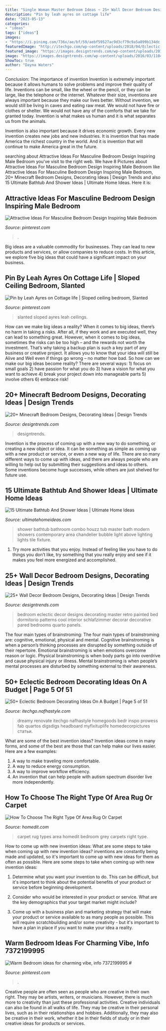 ```yaml
---
title: "Single Woman Master Bedroom Ideas ~ 25+ Wall Decor Bedroom Designs, Decorating Ideas"
description: "Pin by leah ayres on cottage life"
date: "2023-05-13"
categories:
- "ideas"
tags: ["ideas"]
images:
- "https://i.pinimg.com/736x/ae/bf/59/aebf59527ac9d3cf79c9a5a899b134dc.jpg"
featuredImage: "http://itechgo.com/wp-content/uploads/2018/04/Eclectic-Bedroom-Decorating-Ideas-On-A-Budget-4.jpg"
featured_image: "https://images.designtrends.com/wp-content/uploads/2015/10/11110058/Minecraft-Single-Bedroom-Idea.png"
image: "https://images.designtrends.com/wp-content/uploads/2016/03/11045650/Eclectic-bedroom-with-retro-design-on-wall.jpg"
ShowToc: true
author: "Dayna Waters"
---
```



Conclusion: The importance of invention
Invention is extremely important because it allows humans to solve problems and improve their quality of life. Inventions can be small, like the wheel or the pencil, or they can be large, like the telephone or the internet. Whatever their size, inventions are always important because they make our lives better.
Without invention, we would still be living in caves and eating raw meat. We would not have fire or clothes or shelter. We would not have any of the comforts that we take for granted today. Invention is what makes us human and it is what separates us from the animals.

Invention is also important because it drives economic growth. Every new invention creates new jobs and new industries. It is invention that has made America the richest country in the world. And it is invention that will continue to make America great in the future.

	

		
searching about Attractive Ideas For Masculine Bedroom Design Inspiring Male Bedroom you've visit to the right web. We have 8 Pictures about Attractive Ideas For Masculine Bedroom Design Inspiring Male Bedroom like Attractive Ideas For Masculine Bedroom Design Inspiring Male Bedroom, 20+ Minecraft Bedroom Designs, Decorating Ideas | Design Trends and also 15 Ultimate Bathtub And Shower Ideas | Ultimate Home Ideas. Here it is:
		
    
## Attractive Ideas For Masculine Bedroom Design Inspiring Male Bedroom

<img loading=lazy src="https://i.pinimg.com/736x/ae/bf/59/aebf59527ac9d3cf79c9a5a899b134dc.jpg" onerror="this.onerror=null;this.src='https://tse4.mm.bing.net/th?id=OIP.o2Jm6e26pr571r53jBVXtgHaE-&amp;pid=15.1';" alt="Attractive Ideas For Masculine Bedroom Design Inspiring Male Bedroom">

_Source: pinterest.com_

>. 

	

Big ideas are a valuable commodity for businesses. They can lead to new products and services, or allow companies to reduce costs. In this article, we explore five big ideas that could have a significant impact on your business.

    
## Pin By Leah Ayres On Cottage Life | Sloped Ceiling Bedroom, Slanted

<img loading=lazy src="https://i.pinimg.com/736x/a6/2d/70/a62d70a0455c961717561c7b326d5119.jpg" onerror="this.onerror=null;this.src='https://tse2.mm.bing.net/th?id=OIP.n9EWOQPmGGb5wdJ2RCBdsgHaJc&amp;pid=15.1';" alt="Pin by Leah Ayres on Cottage life | Sloped ceiling bedroom, Slanted">

_Source: pinterest.com_

>slanted sloped ayres leah ceilings. 

	

How can we make big ideas a reality?
When it comes to big ideas, there’s no harm in taking a risks. After all, if they work and are executed well, they can lead to something great. However, when it comes to big ideas, sometimes the risks can be too high – and the rewards not worth the investment. That’s why taking a backup plan is such a key part of any business or creative project. It allows you to know that your idea will still be Alive and Well even if things go wrong – no matter how bad. So how can we make our big ideas become reality?
There are several ways: 1) focus on small goals 2) have passion for what you do 3) have a vision for what you want to achieve 4) break your project down into manageable parts 5) involve others 6) embrace risk!

    
## 20+ Minecraft Bedroom Designs, Decorating Ideas | Design Trends

<img loading=lazy src="https://images.designtrends.com/wp-content/uploads/2015/10/11110058/Minecraft-Single-Bedroom-Idea.png" onerror="this.onerror=null;this.src='https://tse3.mm.bing.net/th?id=OIP.vHsL-4qbVZkXst8DveeH9AHaEZ&amp;pid=15.1';" alt="20+ Minecraft Bedroom Designs, Decorating Ideas | Design Trends">

_Source: designtrends.com_

>designtrends. 

	

Invention is the process of coming up with a new way to do something, or creating a new object or idea. It can be something as simple as coming up with a new product or service, or even a new way of life. There are so many different ways to come up with ideas, and there are always people who are willing to help out by submitting their suggestions and ideas to others. Some inventions become huge successes, while others are just shelved for future use.

    
## 15 Ultimate Bathtub And Shower Ideas | Ultimate Home Ideas

<img loading=lazy src="http://st.houzz.com/simgs/b8e1a5ee0eaf33b5_4-2737/contemporary-bathroom.jpg" onerror="this.onerror=null;this.src='https://tse3.mm.bing.net/th?id=OIP.SZjMkriUzamse6CIuaEYXAHaLI&amp;pid=15.1';" alt="15 Ultimate Bathtub And Shower Ideas | Ultimate Home Ideas">

_Source: ultimatehomeideas.com_

>shower bathtub bathroom combo houzz tub master bath modern showers contemporary area chandelier bubble light above lighting lights tile fixture. 

	

1. Try more activities that you enjoy. Instead of feeling like you have to do things you don’t like, try something that you really enjoy and see if it makes you feel more energized and accomplished. 

    
## 25+ Wall Decor Bedroom Designs, Decorating Ideas | Design Trends

<img loading=lazy src="https://images.designtrends.com/wp-content/uploads/2016/03/11045650/Eclectic-bedroom-with-retro-design-on-wall.jpg" onerror="this.onerror=null;this.src='https://tse1.mm.bing.net/th?id=OIP.UmnxH7FOVj_cSU2M_SZdjAHaLH&amp;pid=15.1';" alt="25+ Wall Decor Bedroom Designs, Decorating Ideas | Design Trends">

_Source: designtrends.com_

>bedroom eclectic decor designs decorating master retro painted bed dormitorio patterns cool interior schlafzimmer decorar decorative pared bedrooms quarto panels. 

	

The four main types of brainstroming:
The four main types of brainstroming are: cognitive, emotional, physical and mental. Cognitive brainstroming is when a person’s thinking processes are disrupted by something outside of their repertoire. Emotional brainstroming is when emotions overcome reason or logic. Physical brainstroming is when body parts go into overdrive and cause physical injury or illness. Mental brainstroming is when people’s mental processes are disturbed by something external to their awareness.

    
## 50+ Eclectic Bedroom Decorating Ideas On A Budget | Page 5 Of 51

<img loading=lazy src="http://itechgo.com/wp-content/uploads/2018/04/Eclectic-Bedroom-Decorating-Ideas-On-A-Budget-4.jpg" onerror="this.onerror=null;this.src='https://tse4.mm.bing.net/th?id=OIP.PdFOFdmehGtcLaCrgNrAxQHaLF&amp;pid=15.1';" alt="50+ Eclectic Bedroom Decorating Ideas On A Budget | Page 5 of 51">

_Source: itechgo.nafhastyle.com_

>dreamy renovate itechgo nafhastyle homegoods bedr inspo prowess fab quartos digsdigs headboard myfixituplife homedecorpictures статьи. 

	

What are some of the best invention ideas?
Invention ideas come in many forms, and some of the best are those that can help make our lives easier. Here are a few examples: 
1. A way to make traveling more comfortable. 
2. A way to reduce energy consumption. 
3. A way to improve workflow efficiency. 
4. An invention that can help people with autism spectrum disorder live more independently.

    
## How To Choose The Right Type Of Area Rug Or Carpet

<img loading=lazy src="https://cdn.homedit.com/wp-content/uploads/2011/06/grey-bedroom-carpet-under-bed.jpg" onerror="this.onerror=null;this.src='https://tse4.mm.bing.net/th?id=OIP.8fGh9s7IrCtVb51zYwTOOgHaKt&amp;pid=15.1';" alt="How To Choose The Right Type Of Area Rug Or Carpet">

_Source: homedit.com_

>carpet rug types area homedit bedroom grey carpets right type. 

	

How to come up with new invention ideas: What are some steps to take when coming up with new invention ideas?
inventions are constantly being made and updated, so it's important to come up with new ideas for them as often as possible. Here are some steps to take when coming up with new invention ideas:
1. Determine what you want your invention to do. This can be difficult, but it's important to think about the potential benefits of your product or service before beginning development.

2. Consider who would be interested in your product or service. What are the key demographics that your target market might include?

3. Come up with a business plan and marketing strategy that will make your product or service available to as many people as possible. This will require scratchbuilding and/or some creativity - but it's important to have a plan in place if you want to make your idea a reality.


    
## Warm Bedroom Ideas For Charming Vibe, Info 7372199995 #

<img loading=lazy src="https://i.pinimg.com/736x/1d/d0/7b/1dd07bb9d4b407f38902e08f7a3b0288.jpg" onerror="this.onerror=null;this.src='https://tse2.mm.bing.net/th?id=OIP.ttE8sbxtBa_cRPAs0pMpwAHaJ3&amp;pid=15.1';" alt="Warm Bedroom ideas for charming vibe, info 7372199995 #">

_Source: pinterest.com_

>. 

	

Creative people are often seen as people who are creative in their own right. They may be artists, writers, or musicians. However, there is much more to creativity than just these professional activities. Creative individuals can also be found in all walks of life. They may be creative in their personal lives, such as in their relationships and hobbies. Additionally, they may also be creative in their work, whether it be in their fields of study or in their creative ideas for products or services.

